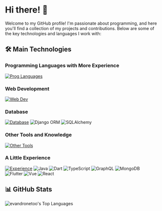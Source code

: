 # Hi there! 👋

Welcome to my GitHub profile! I'm passionate about programming, and here you'll find a collection of my projects and contributions. Below are some of the key technologies and languages I work with:

## 🛠️ Main Technologies

### Programming Languages with More Experience
[![Prog Languages](https://skillicons.dev/icons?i=python,javascript)](https://skillicons.dev)

### Web Development
[![Web Dev](https://skillicons.dev/icons?i=django,fastapi,html,css,bootstrap)](https://skillicons.dev)

### Database
[![Database](https://skillicons.dev/icons?i=postgres,redis,sqlite)](https://skillicons.dev)
![Django ORM](https://img.shields.io/badge/Django_ORM-092E20?style=for-the-badge&logo=django&logoColor=white)
![SQLAlchemy](https://img.shields.io/badge/SQLAlchemy-0F4B6F?style=for-the-badge&logo=sqlalchemy&logoColor=white)


### Other Tools and Knowledge
[![Other Tools](https://skillicons.dev/icons?i=docker,linux,git,github,postman,vscode)](https://skillicons.dev)

### A Little Experience
[![Experience](https://skillicons.dev/icons?i=java,dart,ts,graphql,mongodb,react,vue,flutter)](https://skillicons.dev)
![Java](https://img.shields.io/badge/Java-007396?style=for-the-badge&logo=java&logoColor=white)
![Dart](https://img.shields.io/badge/Dart-0175C2?style=for-the-badge&logo=dart&logoColor=white)
![TypeScript](https://img.shields.io/badge/TypeScript-007ACC?style=for-the-badge&logo=typescript&logoColor=white)
![GraphQL](https://img.shields.io/badge/GraphQL-E10098?style=for-the-badge&logo=graphql&logoColor=white)
![MongoDB](https://img.shields.io/badge/MongoDB-47A248?style=for-the-badge&logo=mongodb&logoColor=white)
![Flutter](https://img.shields.io/badge/Flutter-02569B?style=for-the-badge&logo=flutter&logoColor=white)
![Vue](https://img.shields.io/badge/Vue-0175C2?style=for-the-badge&logo=vue&logoColor=white)
![React](https://img.shields.io/badge/React-0175C2?style=for-the-badge&logo=react&logoColor=white)


## 📊 GitHub Stats
![evandronetoo's Top Languages](https://github-readme-stats.vercel.app/api/top-langs/?username=evandronetoo&theme=vue-dark&show_icons=true&hide_border=true&layout=compact)
